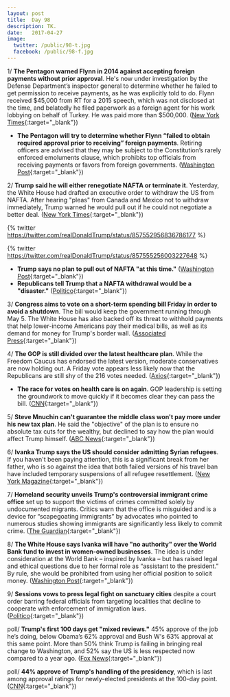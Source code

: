 ```yaml
---
layout: post
title:  Day 98
description: TK.
date:   2017-04-27
image:
  twitter: /public/98-t.jpg
  facebook: /public/98-f.jpg
---
```



1/ **The Pentagon warned Flynn in 2014 against accepting foreign payments without prior approval**. He's now under investigation by the Defense Department’s inspector general to determine whether he failed to get permission to receive payments, as he was explicitly told to do. Flynn received $45,000 from RT for a 2015 speech, which was not disclosed at the time, and belatedly he filed paperwork as a foreign agent for his work lobbying on behalf of Turkey. He was paid more than $500,000. ([New York Times](https://www.nytimes.com/2017/04/27/us/politics/michael-flynn-trump-investigation-defense-department.html){:target="_blank"})

* **The Pentagon will try to determine whether Flynn “failed to obtain required approval prior to receiving” foreign payments**. Retiring officers are advised that they may be subject to the Constitution’s rarely enforced emoluments clause, which prohibits top officials from receiving payments or favors from foreign governments. ([Washington Post](https://www.washingtonpost.com/news/checkpoint/wp/2017/04/27/top-pentagon-watchdog-launches-investigation-into-money-that-mike-flynn-received-from-foreign-groups/){:target="_blank"})

2/ **Trump said he will either renegotiate NAFTA or terminate it**. Yesterday, the White House had drafted an executive order to withdraw the US from NAFTA. After hearing "pleas" from Canada and Mexico not to withdraw immediately, Trump warned he would pull out if he could not negotiate a better deal. ([New York Times](https://www.nytimes.com/2017/04/27/us/politics/trump-says-he-will-renegotiate-nafta-or-terminate-it.html){:target="_blank"})

{% twitter https://twitter.com/realDonaldTrump/status/857552956836786177 %}

{% twitter https://twitter.com/realDonaldTrump/status/857555256003227648 %}

* **Trump says no plan to pull out of NAFTA "at this time."** ([Washington Post](https://www.washingtonpost.com/business/economy/trump-contemplating-plans-to-let-us-withdraw-from-nafta/2017/04/26/f1e326f2-2ab7-11e7-b605-33413c691853_story.html){:target="_blank"})
* **Republicans tell Trump that a NAFTA withdrawal would be a "disaster."** ([Politico](http://www.politico.com/story/2017/04/26/white-house-nafta-withdraw-trump-237632){:target="_blank"})

3/ **Congress aims to vote on a short-term spending bill Friday in order to avoid a shutdown**. The bill would keep the government running through May 5. The White House has also backed off its threat to withhold payments that help lower-income Americans pay their medical bills, as well as its demand for money for Trump's border wall. ([Associated Press](https://apnews.com/43e29f2faa85423da633f7c483d61175/Congress-aims-for-Friday-vote-on-bill-to-avoid-shutdown){:target="_blank"})

4/ **The GOP is still divided over the latest healthcare plan**. While the Freedom Caucus has endorsed the latest version, moderate conservatives are now holding out. A Friday vote appears less likely now that the Republicans are still shy of the 216 votes needed. ([Axios](https://www.axios.com/revival-of-unpopular-health-care-plan-divides-gop-2380712736.html){:target="_blank"})

* **The race for votes on health care is on again**. GOP leadership is setting the groundwork to move quickly if it becomes clear they can pass the bill. ([CNN](http://www.cnn.com/2017/04/27/politics/republicans-health-care-votes/){:target="_blank"})

5/ **Steve Mnuchin can't guarantee the middle class won't pay more under his new tax plan**. He said the "objective" of the plan is to ensure no absolute tax cuts for the wealthy, but declined to say how the plan would affect Trump himself. ([ABC News](http://abcnews.go.com/Politics/treasury-secretary-steve-mnuchin-guarantee-middle-class-pay/story?id=47051355){:target="_blank"})

6/ **Ivanka Trump says the US should consider admitting Syrian refugees**. If you haven't been paying attention, this is a significant break from her father, who is so against the idea that both failed versions of his travel ban have included temporary suspensions of all refugee resettlement. ([New York Magazine](http://nymag.com/daily/intelligencer/2017/04/ivanka-says-u-s-should-consider-admitting-syrian-refugees.html){:target="_blank"})

7/ **Homeland security unveils Trump's controversial immigrant crime office** set up to support the victims of crimes committed solely by undocumented migrants. Critics warn that the office is misguided and is a device for “scapegoating immigrants” by advocates who pointed to numerous studies showing immigrants are significantly less likely to commit crime. ([The Guardian](https://www.theguardian.com/us-news/2017/apr/26/us-immigrant-crime-office-homeland-security-trump){:target="_blank"})

8/ **The White House says Ivanka will have "no authority" over the World Bank fund to invest in women-owned businesses**. The idea is under consideration at the World Bank – inspired by Ivanka – but has raised legal and ethical questions due to her formal role as “assistant to the president.” By rule, she would be prohibited from using her official position to solicit money. ([Washington Post](https://www.washingtonpost.com/news/post-politics/wp/2017/04/26/world-bank-says-it-is-in-discussions-with-ivanka-trump-about-fund-to-help-women-entrepreneurs/){:target="_blank"})

9/ **Sessions vows to press legal fight on sanctuary cities** despite a court order barring federal officials from targeting localities that decline to cooperate with enforcement of immigration laws. ([Politico](http://www.politico.com/blogs/under-the-radar/2017/04/26/sessions-sanctuary-cities-237668){:target="_blank"})

poll/ **Trump's first 100 days get "mixed reviews."** 45% approve of the job he’s doing, below Obama’s 62% approval and Bush W's 63% approval at this same point. More than 50% think Trump is failing in bringing real change to Washington, and 52% say the US is less respected now compared to a year ago. ([Fox News](http://www.foxnews.com/politics/2017/04/26/fox-news-poll-president-trumps-first-100-days-getting-mixed-reviews.html){:target="_blank"})

poll/ **44% approve of Trump's handling of the presidency**, which is last among approval ratings for newly-elected presidents at the 100-day point. ([CNN](http://www.cnn.com/2017/04/26/politics/donald-trump-100-days-poll/){:target="_blank"})
